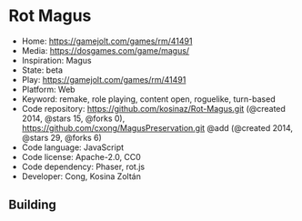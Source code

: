 # Rot Magus

- Home: https://gamejolt.com/games/rm/41491
- Media: https://dosgames.com/game/magus/
- Inspiration: Magus
- State: beta
- Play: https://gamejolt.com/games/rm/41491
- Platform: Web
- Keyword: remake, role playing, content open, roguelike, turn-based
- Code repository: https://github.com/kosinaz/Rot-Magus.git (@created 2014, @stars 15, @forks 0), https://github.com/cxong/MagusPreservation.git @add (@created 2014, @stars 29, @forks 6)
- Code language: JavaScript
- Code license: Apache-2.0, CC0
- Code dependency: Phaser, rot.js
- Developer: Cong, Kosina Zoltán

## Building
